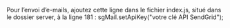 Pour l’envoi d’e-mails, ajoutez cette ligne dans le fichier index.js, situé dans le dossier server, à la ligne 181 :
sgMail.setApiKey("votre clé API SendGrid");
